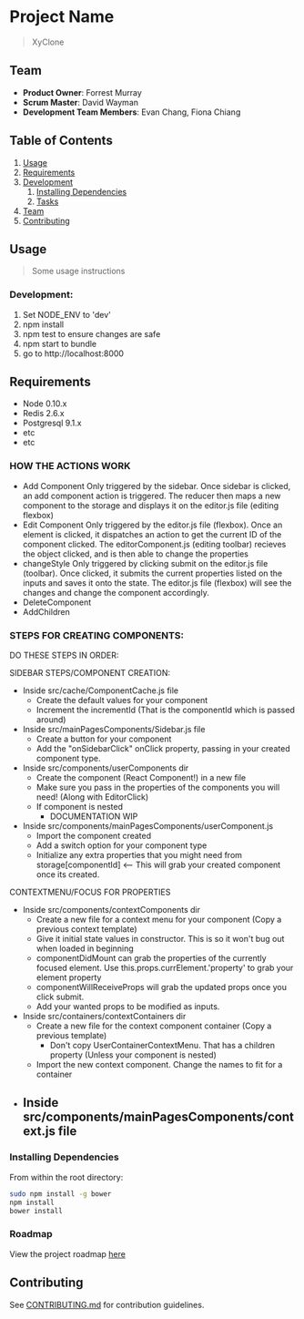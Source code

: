 # Project Name

> XyClone

## Team

  - __Product Owner__: Forrest Murray
  - __Scrum Master__: David Wayman
  - __Development Team Members__: Evan Chang, Fiona Chiang

## Table of Contents

1. [Usage](#Usage)
1. [Requirements](#requirements)
1. [Development](#development)
    1. [Installing Dependencies](#installing-dependencies)
    1. [Tasks](#tasks)
1. [Team](#team)
1. [Contributing](#contributing)

## Usage

> Some usage instructions

### Development:
1) Set NODE_ENV to 'dev'
2) npm install
3) npm test to ensure changes are safe
4) npm start to bundle
5) go to http://localhost:8000


## Requirements

- Node 0.10.x
- Redis 2.6.x
- Postgresql 9.1.x
- etc
- etc

### HOW THE ACTIONS WORK

- Add Component
  Only triggered by the sidebar. Once sidebar is clicked, an add component action is triggered. The reducer then maps a new component to the storage and displays it on the editor.js file (editing flexbox)
- Edit Component
  Only triggered by the editor.js file (flexbox). Once an element is clicked, it dispatches an action to get the current ID of the component clicked. The editorComponent.js (editing toolbar) recieves the object clicked, and is then able to change the properties
- changeStyle
  Only triggered by clicking submit on the editor.js file (toolbar). Once clicked, it submits the current properties listed on the inputs and saves it onto the state. The editor.js file (flexbox) will see the changes and change the component accordingly.
- DeleteComponent
- AddChildren

### STEPS FOR CREATING COMPONENTS:

DO THESE STEPS IN ORDER:

  SIDEBAR STEPS/COMPONENT CREATION:
  - Inside src/cache/ComponentCache.js file
    - Create the default values for your component
    - Increment the incrementId (That is the componentId which is passed around)
  - Inside src/mainPagesComponents/Sidebar.js file
    - Create a button for your component
    - Add the "onSidebarClick" onClick property, passing in your created component type.
  - Inside src/components/userComponents dir
    - Create the component (React Component!) in a new file
    - Make sure you pass in the properties of the components you will need! (Along with EditorClick)
    - If component is nested
      - DOCUMENTATION WIP
  - Inside src/components/mainPagesComponents/userComponent.js
    - Import the component created
    - Add a switch option for your component type
    - Initialize any extra properties that you might need from storage[componentId] <-- This will grab your created component once its created.

  CONTEXTMENU/FOCUS FOR PROPERTIES
  - Inside src/components/contextComponents dir
    - Create a new file for a context menu for your component (Copy a previous context template)
    - Give it initial state values in constructor. This is so it won't bug out when loaded in beginning
    - componentDidMount can grab the properties of the currently focused element. Use this.props.currElement.'property' to grab your element property
    - componentWillReceiveProps will grab the updated props once you click submit.
    - Add your wanted props to be modified as inputs.
  - Inside src/containers/contextContainers dir
    - Create a new file for the context component container (Copy a previous template)
      - Don't copy UserContainerContextMenu. That has a children property (Unless your component is nested)
    - Import the new context component. Change the names to fit for a container
  - Inside src/components/mainPagesComponents/context.js file
    -

### Installing Dependencies

From within the root directory:

```sh
sudo npm install -g bower
npm install
bower install
```

### Roadmap

View the project roadmap [here](LINK_TO_PROJECT_ISSUES)


## Contributing

See [CONTRIBUTING.md](CONTRIBUTING.md) for contribution guidelines.
